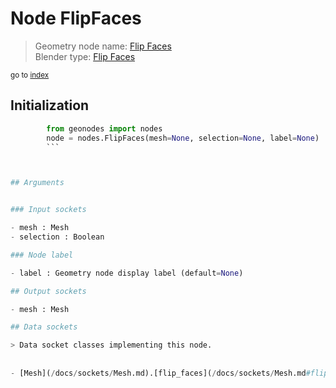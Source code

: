 
# Node FlipFaces

> Geometry node name: [Flip Faces](https://docs.blender.org/manual/en/latest/modeling/geometry_nodes/mesh/flip_faces.html)<br>
  Blender type: [Flip Faces](https://docs.blender.org/api/current/bpy.types.GeometryNodeFlipFaces.html)
  
<sub>go to [index](/docs/index.md)</sub>

## Initialization

```python
        from geonodes import nodes
        node = nodes.FlipFaces(mesh=None, selection=None, label=None)
        ```



## Arguments


### Input sockets

- mesh : Mesh
- selection : Boolean

### Node label

- label : Geometry node display label (default=None)

## Output sockets

- mesh : Mesh

## Data sockets

> Data socket classes implementing this node.
  
  
- [Mesh](/docs/sockets/Mesh.md).[flip_faces](/docs/sockets/Mesh.md#flip_faces) : Method
  

